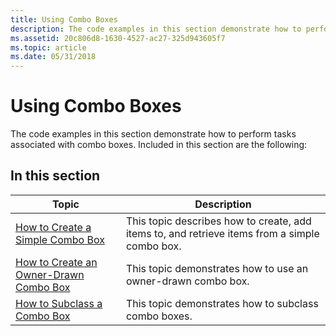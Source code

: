 ```yaml
---
title: Using Combo Boxes
description: The code examples in this section demonstrate how to perform tasks associated with combo boxes.
ms.assetid: 20c806d8-1630-4527-ac27-325d943605f7
ms.topic: article
ms.date: 05/31/2018
---
```


# Using Combo Boxes

The code examples in this section demonstrate how to perform tasks associated with combo boxes. Included in this section are the following:

## In this section



| Topic                                                                                    | Description                                                                                               |
|------------------------------------------------------------------------------------------|-----------------------------------------------------------------------------------------------------------|
| [How to Create a Simple Combo Box](create-a-simple-combo-box.md)<br/>             | This topic describes how to create, add items to, and retrieve items from a simple combo box. <br/> |
| [How to Create an Owner-Drawn Combo Box](create-an-owner-drawn-combo-box.md)<br/> | This topic demonstrates how to use an owner-drawn combo box.<br/>                                   |
| [How to Subclass a Combo Box](subclass-a-combo-box.md)<br/>                       | This topic demonstrates how to subclass combo boxes. <br/>                                          |



 

 

 





